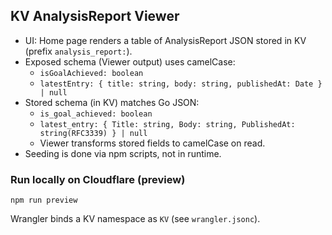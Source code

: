 ## KV AnalysisReport Viewer

- UI: Home page renders a table of AnalysisReport JSON stored in KV (prefix `analysis_report:`).
- Exposed schema (Viewer output) uses camelCase:
  - `isGoalAchieved: boolean`
  - `latestEntry: { title: string, body: string, publishedAt: Date } | null`
- Stored schema (in KV) matches Go JSON:
  - `is_goal_achieved: boolean`
  - `latest_entry: { Title: string, Body: string, PublishedAt: string(RFC3339) } | null`
  - Viewer transforms stored fields to camelCase on read.
- Seeding is done via npm scripts, not in runtime.

### Run locally on Cloudflare (preview)

```
npm run preview
```

Wrangler binds a KV namespace as `KV` (see `wrangler.jsonc`).
